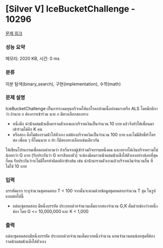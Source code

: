 # [Silver V] IceBucketChallenge - 10296 

[문제 링크](https://www.acmicpc.net/problem/10296) 

### 성능 요약

메모리: 2020 KB, 시간: 0 ms

### 분류

이분 탐색(binary_search), 구현(implementation), 수학(math)

### 문제 설명

<p>IceBucketChallenge เป็นการระดมทุนบริจาคให้แก่โรคกล้ามเนื้ออ่อนแรงหรือ ALS โดยมีกติกาว่า ถ้านาย ก ต้องการเข้าร่วม นาย ก มีทางเลือกสองทาง </p>

<ul>
	<li>หนึ่งคือ นําน้ําผสมน้ําแข็งมาราดตัวเองและบริจาคเงินเป็นจํานวน 10 บาท แล้วจึงท้าให้เพื่อนมาเข้าร่วมได้อีก K คน </li>
	<li>หรือสอง คือไม่ต้องราดน้ําใส่ตัวเอง แต่ต้องบริจาคเงินเป็นจํานวน 100 บาท และไม่มีสิทธิ์ท้าใครต่อ เพื่อน ๆ ที่โดนนาย ก ท้า ก็มีสองทางเลือกเช่นเดียวกัน </li>
</ul>

<p>ให้เขียนโปรแกรมเพื่อตอบคําถามว่า ถ้าเริ่มจากผู้เข้าร่วมกิจกรรมหนึ่งคน และอยากได้เงินบริจาครวมไม่น้อยกว่า G บาท (รับประกันว่า G หารสิบลงตัว) จะต้องมีคนราดน้ําผสมน้ําแข็งใส่ตัวเองอย่างน้อยที่สุดกี่คน รับประกันว่าจะไม่มีใครทําผิดกติกาข้างต้น เช่น นําน้ํามาราดตัวเองแล้วบริจาคเงินจํานวนอื่น ที่ไม่ใช่ 10 บาท </p>

### 입력 

 <p>บรรทัดแรก ระบุจํานวนชุดทดสอบ T < 100 จากนั้นจะตามด้วยข้อมูลชุดทดสอบจํานวน T ชุด ในรูปแบบต่อไปนี้ </p>

<ul>
	<li>แต่ละชุดทดสอบ มีหนึ่งบรรทัด ประกอบด้วยจํานวนเต็มบวกสองจํานวน G,K คั่นด้วยช่องว่างหนึ่งช่อง โดย G <= 10,000,000 และ K < 1,000</li>
</ul>

### 출력 

 <p>แต่ละชุดทดสอบมีหนึ่งบรรทัด ประกอบด้วยจํานวนเต็มบวกหนึ่งจํานวน แทนจํานวนคนน้อยสุดที่ต้องราดน้ําผสมน้ําแข็งใส่ตัวเอง </p>

